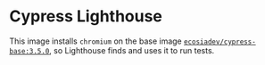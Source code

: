 # Cypress Lighthouse

This image installs `chromium` on the base image [`ecosiadev/cypress-base:3.5.0`](../cypress-base), so Lighthouse finds and uses it to run tests.
